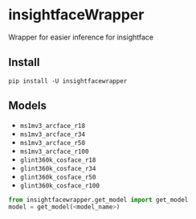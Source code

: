 # insightfaceWrapper
Wrapper for easier inference for insightface

## Install
```
pip install -U insightfacewrapper 
```

## Models

* `ms1mv3_arcface_r18`
* `ms1mv3_arcface_r34`
* `ms1mv3_arcface_r50`
* `ms1mv3_arcface_r100`
* `glint360k_cosface_r18`
* `glint360k_cosface_r34`
* `glint360k_cosface_r50`
* `glint360k_cosface_r100`


```python
from insightfacewrapper.get_model import get_model
model = get_model(<model_name>)
```